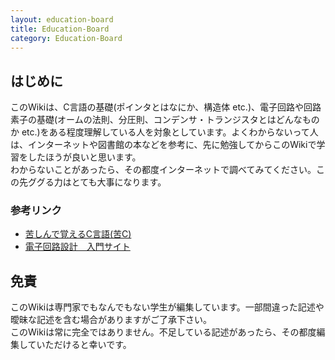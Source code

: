 ```yaml
---
layout: education-board
title: Education-Board
category: Education-Board
---
```


## はじめに  

このWikiは、C言語の基礎(ポインタとはなにか、構造体 etc.)、電子回路や回路素子の基礎(オームの法則、分圧則、コンデンサ・トランジスタとはどんなものか etc.)をある程度理解している人を対象としています。よくわからないって人は、インターネットや図書館の本などを参考に、先に勉強してからこのWikiで学習をしたほうが良いと思います。  
わからないことがあったら、その都度インターネットで調べてみてください。この先ググる力はとても大事になります。

### 参考リンク

- [苦しんで覚えるC言語(苦C)](https://9cguide.appspot.com/index.html)
- [電子回路設計　入門サイト](https://www.kairo-nyumon.com/)

## 免責

このWikiは専門家でもなんでもない学生が編集しています。一部間違った記述や曖昧な記述を含む場合がありますがご了承下さい。  
このWikiは常に完全ではありません。不足している記述があったら、その都度編集していただけると幸いです。  
